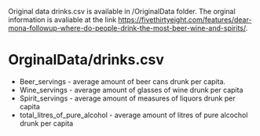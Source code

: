 Original data drinks.csv is available in /OriginalData folder. 
The orginal information is avaliable at the link https://fivethirtyeight.com/features/dear-mona-followup-where-do-people-drink-the-most-beer-wine-and-spirits/.

# OrginalData/drinks.csv
* Beer_servings - average amount of beer cans drunk per capita.
* Wine_servings - average amount of glasses of wine drunk per capita
* Spirit_servings - average amount of measures of liquors drunk per capita
* total_litres_of_pure_alcohol - average amount of litres of pure alcochol drunk per capita


